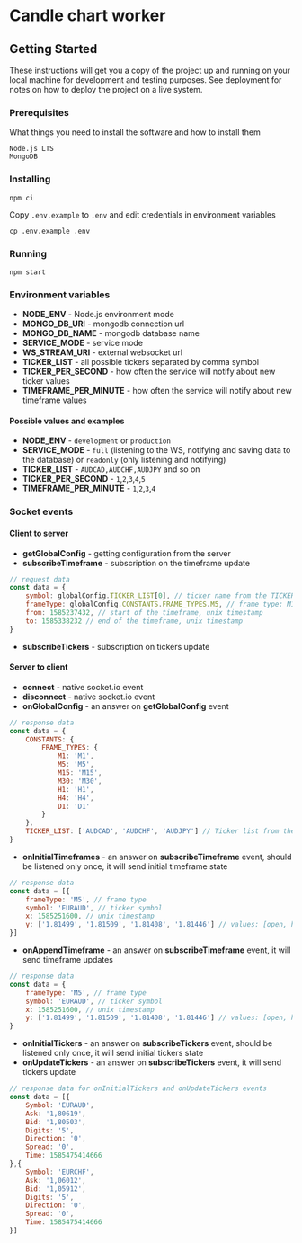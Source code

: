 # Candle chart worker

## Getting Started

These instructions will get you a copy of the project up and running on your local machine for development and testing purposes. See deployment for notes on how to deploy the project on a live system.

### Prerequisites

What things you need to install the software and how to install them

```
Node.js LTS
MongoDB
```

### Installing
```
npm ci
```

Copy `.env.example` to `.env` and edit credentials in environment variables

```
cp .env.example .env
```

### Running
```
npm start
```

### Environment variables
- **NODE_ENV** - Node.js environment mode
- **MONGO_DB_URI** - mongodb connection url
- **MONGO_DB_NAME** - mongodb database name
- **SERVICE_MODE** - service mode
- **WS_STREAM_URI** - external websocket url
- **TICKER_LIST** - all possible tickers separated by comma symbol
- **TICKER_PER_SECOND** - how often the service will notify about new ticker values
- **TIMEFRAME_PER_MINUTE** - how often the service will notify about new timeframe values

#### Possible values and examples
- **NODE_ENV** - `development` or `production`
- **SERVICE_MODE** - `full` (listening to the WS, notifying and saving data to the database) or `readonly` (only listening and notifying)
- **TICKER_LIST** - `AUDCAD,AUDCHF,AUDJPY` and so on
- **TICKER_PER_SECOND** - `1`,`2`,`3`,`4`,`5`
- **TIMEFRAME_PER_MINUTE** - `1`,`2`,`3`,`4`

### Socket events

#### Client to server
- **getGlobalConfig** - getting configuration from the server
- **subscribeTimeframe** - subscription on the timeframe update
```javascript
// request data
const data = {
    symbol: globalConfig.TICKER_LIST[0], // ticker name from the TICKER_LIST
    frameType: globalConfig.CONSTANTS.FRAME_TYPES.M5, // frame type: M1, M5, M15, M30, H1, H4, D1
    from: 1585237432, // start of the timeframe, unix timestamp
    to: 1585338232 // end of the timeframe, unix timestamp
}
```
- **subscribeTickers** - subscription on tickers update

#### Server to client
- **connect** - native socket.io event
- **disconnect** - native socket.io event
- **onGlobalConfig** - an answer on **getGlobalConfig** event
```javascript
// response data
const data = {
    CONSTANTS: {
        FRAME_TYPES: {
            M1: 'M1',
            M5: 'M5',
            M15: 'M15',
            M30: 'M30',
            H1: 'H1',
            H4: 'H4',
            D1: 'D1'
        }
    },
    TICKER_LIST: ['AUDCAD', 'AUDCHF', 'AUDJPY'] // Ticker list from the environment variable TICKER_LIST
}
```
- **onInitialTimeframes** - an answer on **subscribeTimeframe** event, should be listened only once, it will send initial timeframe state
```javascript
// response data
const data = [{
    frameType: 'M5', // frame type
    symbol: 'EURAUD', // ticker symbol
    x: 1585251600, // unix timestamp
    y: ['1.81499', '1.81509', '1.81408', '1.81446'] // values: [open, high, low, close] 
}]
```
- **onAppendTimeframe** - an answer on **subscribeTimeframe** event, it will send timeframe updates
```javascript
// response data
const data = {
    frameType: 'M5', // frame type
    symbol: 'EURAUD', // ticker symbol
    x: 1585251600, // unix timestamp
    y: ['1.81499', '1.81509', '1.81408', '1.81446'] // values: [open, high, low, close] 
}
```
- **onInitialTickers** - an answer on **subscribeTickers** event, should be listened only once, it will send initial tickers state
- **onUpdateTickers** - an answer on **subscribeTickers** event, it will send tickers update
```javascript
// response data for onInitialTickers and onUpdateTickers events
const data = [{
    Symbol: 'EURAUD',
    Ask: '1,80619',
    Bid: '1,80503',
    Digits: '5',
    Direction: '0',
    Spread: '0',
    Time: 1585475414666
},{
    Symbol: 'EURCHF',
    Ask: '1,06012',
    Bid: '1,05912',
    Digits: '5',
    Direction: '0',
    Spread: '0',
    Time: 1585475414666
}]
```
